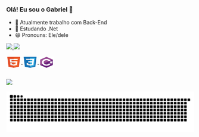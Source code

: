 ### Olá! Eu sou o Gabriel 👋

- 🔭 Atualmente trabalho com Back-End
- 🌱 Estudando .Net
- 😄 Pronouns: Ele/dele

 <div>
  <a href="https://github.com/GabrielCODP">
  <img height="180em" src="https://github-readme-stats.vercel.app/api?username=GabrielCODP&show_icons=true&theme=dracula&include_all_commits=true&count_private=true"/>
  <img height="180em" src="https://github-readme-stats.vercel.app/api/top-langs/?username=GabrielCODP&layout=compact&langs_count=7&theme=dracula"/>
</div>

  <div style="display: inline_block"><br>
  <img align="center" alt="Gabriel-HTML" height="30" width="40" src="https://raw.githubusercontent.com/devicons/devicon/master/icons/html5/html5-original.svg">
  <img align="center" alt="Gabriel-CSS" height="30" width="40" src="https://raw.githubusercontent.com/devicons/devicon/master/icons/css3/css3-original.svg">
  <img align="center" alt="Gabriel-Csharp" height="30" width="40" src="https://raw.githubusercontent.com/devicons/devicon/master/icons/csharp/csharp-original.svg">
</div>

 ##
  <div>
  <a href=" " target="_blank"><img src="https://img.shields.io/badge/-LinkedIn-%230077B5?style=for-the-badge&logo=linkedin&logoColor=white" target="_blank"></a>
  </div>
 
 ![Snake animation](https://github.com/GabrielCODP/GabrielCODP/blob/output/github-contribution-grid-snake.svg)
 
